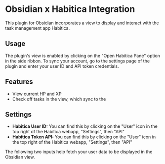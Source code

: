 # Obsidian x Habitica Integration
This plugin for Obsidian incorporates a view to display and interact with the task management app Habitica.

## Usage
The plugin's view is enabled by clicking on the "Open Habitica Pane" option in the side ribbon. To sync your account, go to the settings page of the plugin and enter your user ID and API token credentials.
## Features
- View current HP and XP
- Check off tasks in the view, which sync to the
## Settings
- **Habitica User ID:** You can find this by clicking on the "User" icon in the top right of the Habitica webapp, "Settings", then "API"
- **Habitica Token API:** You can find this by clicking on the "User" icon in the top right of the Habitica webapp, "Settings", then "API"

The following two inputs help fetch your user data to be displayed in the Obsidian view.
